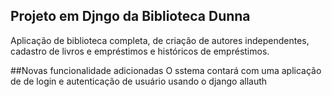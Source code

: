 ## Projeto em Djngo da Biblioteca Dunna
Aplicação de biblioteca completa, de criação de autores independentes, cadastro de livros e empréstimos e históricos de empréstimos.

##Novas funcionalidade adicionadas
O sstema contará com uma aplicação de de login e autenticação de usuário usando o django allauth
